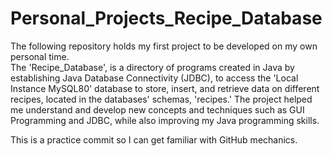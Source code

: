 # Personal_Projects_Recipe_Database
The following repository holds my first project to be developed on my own personal time.  
The 'Recipe_Database', is a directory of programs created in Java by establishing Java Database Connectivity (JDBC), to access the
'Local Instance MySQL80' database to store, insert, and retrieve data on different recipes, located in the databases' schemas, 'recipes.'
The project helped me understand and develop new concepts and techniques such as GUI Programming and JDBC, while also improving
my Java programming skills.

This is a practice commit so I can get familiar with GitHub mechanics. 
